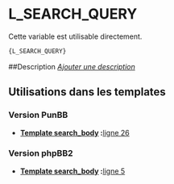 # L_SEARCH_QUERY


Cette variable est utilisable directement.

```html
{L_SEARCH_QUERY}
```

##Description
[*Ajouter une description*](https://fa-tvars.appspot.com/var/L_SEARCH_QUERY)

## Utilisations dans les templates

### Version PunBB

* __[Template search_body](../tpl/var/punbb/search_body.md#readme) :__[ligne 26](../tpl/src/punbb/search_body.tpl#L26)

### Version phpBB2

* __[Template search_body](../tpl/var/subsilver/search_body.md#readme) :__[ligne 5](../tpl/src/subsilver/search_body.tpl#L5)